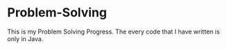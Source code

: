 # Problem-Solving

This is my Problem Solving Progress. The every code that I have written is only in Java.


